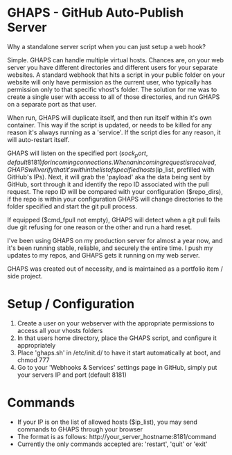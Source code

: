 GHAPS - GitHub Auto-Publish Server
=====

Why a standalone server script when you can just setup a web hook?

Simple. GHAPS can handle multiple virtual hosts. Chances are, on your web server you have different directories and different users for your separate websites. A standard webhook that hits a script in your public folder on your website will only have permission as the current user, who typically has permission only to that specific vhost's folder. The solution for me was to create a single user with access to all of those directories, and run GHAPS on a separate port as that user.

When run, GHAPS will duplicate itself, and then run itself within it's own container. This way if the script is updated, or needs to be killed for any reason it's always running as a 'service'. If the script dies for any reason, it will auto-restart itself.

GHAPS will listen on the specified port ($sock_port, default 8181) for incoming connections. When an incoming request is received, GHAPS will verify that it's within the list of specified hosts ($ip_list, prefilled with GitHub's IPs). Next, it will grab the 'payload' aka the data being sent by GitHub, sort through it and identify the repo ID associated with the pull request. The repo ID will be compared with your configuration ($repo_dirs), if the repo is within your configuration GHAPS will change directories to the folder specified and start the git pull process. 

If equipped ($cmd_fpull not empty), GHAPS will detect when a git pull fails due git refusing for one reason or the other and run a hard reset.

I've been using GHAPS on my production server for almost a year now, and it's been running stable, reliable, and securely the entire time. I push my updates to my repos, and GHAPS gets it running on my web server.

GHAPS was created out of necessity, and is maintained as a portfolio item / side project.



Setup / Configuration
=====
1. Create a user on your webserver with the appropriate permissions to access all your vhosts folders
2. In that users home directory, place the GHAPS script, and configure it appropriately
3. Place 'ghaps.sh' in /etc/init.d/ to have it start automatically at boot, and chmod 777
4. Go to your 'Webhooks & Services' settings page in GitHub, simply put your servers IP and port (default 8181)


Commands
=====
- If your IP is on the list of allowed hosts ($ip_list), you may send commands to GHAPS through your browser
- The format is as follows: http://your_server_hostname:8181/command
- Currently the only commands accepted are: 'restart', 'quit' or 'exit'
